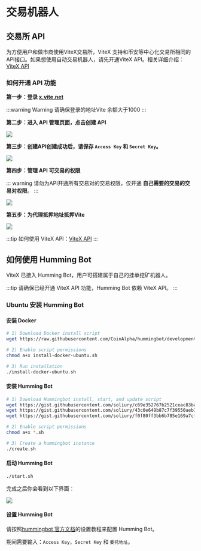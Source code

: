 # 交易机器人

## 交易所 API

为方便用户和做市商使用ViteX交易所，ViteX 支持和币安等中心化交易所相同的API接口。如果想使用自动交易机器人，请先开通ViteX API。相关详细介绍：[ViteX API](https://vite.wiki/zh/dex/api/dex-apis.html#vitex-api)

### 如何开通 API 功能

**第一步：登录 [x.vite.net](https://x.vite.net/)**

:::warning Warning
请确保登录的地址Vite 余额大于1000
:::

**第二步：进入 API 管理页面，点击创建 API**

![](https://media.discordapp.net/attachments/425845491478298624/766616321773010984/unknown.png?width=2340&height=1317)

**第三步：创建API创建成功后，请保存 `Access Key` 和 `Secret Key`。**

![](https://media.discordapp.net/attachments/425845491478298624/766616793116442624/unknown.png?width=2346&height=1317)

**第四步：管理 API 可交易的权限**

::: warning
请勿为API开通所有交易对的交易权限，仅开通 **自己需要的交易的交易对权限**。
:::

![](https://media.discordapp.net/attachments/425845491478298624/766617133622755338/unknown.png?width=2358&height=1316)

**第五步：为代理抵押地址抵押Vite**

![](https://media.discordapp.net/attachments/425845491478298624/766617502028791848/unknown.png?width=2352&height=1315)


:::tip
如何使用 ViteX API：[ViteX API](https://vite.wiki/zh/dex/api/dex-apis.html#vitex-api)
:::


## 如何使用 Humming Bot

ViteX 已接入 Humming Bot，用户可搭建属于自己的挂单挖矿机器人。

:::tip
请确保已经开通 ViteX API 功能，Humming Bot 依赖 ViteX API。
:::

### Ubuntu 安装 Humming Bot

#### 安装 Docker

```bash
# 1) Download Docker install script
wget https://raw.githubusercontent.com/CoinAlpha/hummingbot/development/installation/install-docker/install-docker-ubuntu.sh

# 2) Enable script permissions
chmod a+x install-docker-ubuntu.sh

# 3) Run installation
./install-docker-ubuntu.sh
```

#### 安装 Humming Bot

```bash
# 1) Download Hummingbot install, start, and update script
wget https://gist.githubusercontent.com/soliury/c69e352767b2521ceac83ba6775bd50f/raw/871c260483974179a97087a4146dca0c2197dc60/create.sh
wget https://gist.githubusercontent.com/soliury/43c0e649b87c7f39550aeb1f3432a835/raw/3ad918df93318d56e9f70e0647b17c87bd32fe0d/start.sh
wget https://gist.githubusercontent.com/soliury/f0f80ff3bb6b785e169a7cf7b82f4c4e/raw/2d0e1764399ebccad997d870f9c418979f329ddb/update.sh

# 2) Enable script permissions
chmod a+x *.sh

# 3) Create a hummingbot instance
./create.sh
```

#### 启动 Humming Bot

```bash
./start.sh
```

完成之后你会看到以下界面：

![](https://raw.githubusercontent.com/CoinAlpha/hummingbot-docs/master/content/operation/img/hummingbot-cli.png)

#### 设置 Humming Bot

请按照[hummingbot 官方文档](https://docs.hummingbot.io/quickstart/configure/)的设置教程来配置 Humming Bot。

期间需要输入：`Access Key`，`Secret Key` 和 `委托地址`。



